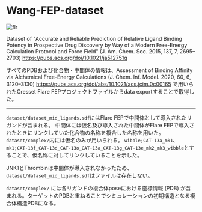 # Wang-FEP-dataset

![flr](https://user-images.githubusercontent.com/2476893/213655687-96ea44ae-ea61-4be2-b979-8dd47e72e7c4.png)

Dataset of "Accurate and Reliable Prediction of Relative Ligand Binding Potency in Prospective Drug Discovery by Way of a Modern Free-Energy Calculation Protocol and Force Field" (J. Am. Chem. Soc. 2015, 137, 7, 2695–2703) https://pubs.acs.org/doi/10.1021/ja512751q

すべてのPDBおよび化合物・中間体の情報は、Assessment of Binding Affinity via Alchemical Free-Energy Calculations (J. Chem. Inf. Model. 2020, 60, 6, 3120–3130)
https://pubs.acs.org/doi/abs/10.1021/acs.jcim.0c00165 で用いられたCresset Flare FEPプロジェクトファイルからdata exportすることで取得した。

-----

`dataset/dataset_mid_ligands.sdf`にはFlare FEPで中間体として導入されたリガンドが含まれる。
中間体には仮名及び導入された中間体がFlare FEPで導入されたときにリンクしていた化合物の名称を複合した名称を用いた。`dataset/complex/`内には仮名のみが用いられる。
`wibble;CAT-13a_mk1`、`mk1;CAT-13f_CAT-13d_CAT-13o_CAT-13a_CAT-13g_CAT-13e_mk2_mk3_wibble`とすることで、仮名称に対してリンクしていることを示した。


JNK1とThrombinは中間体が導入されなかったため、`dataset/dataset_mid_ligands.sdf`はファイルは存在しない。



`dataset/complex/` には各リガンドの複合体poseにおける座標情報 (PDB) が含まれる。ターゲットのPDBと重ねることでシミュレーションの初期構造となる複合体構造PDBになる。
